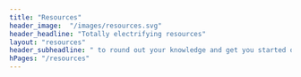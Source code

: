 ```yaml
--- 
title: "Resources" 
header_image:  "/images/resources.svg"
header_headline: "Totally electrifying resources"
layout: "resources"
header_subheadline: " to round out your knowledge and get you started on the journey."
hPages: "/resources"
---  
```

 
 
